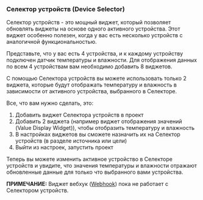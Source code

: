 
### Селектор устройств (Device Selector)

Селектор устройств - это мощный виджет, который позволяет обновлять виджеты на основе одного активного устройства. 
Этот виджет особенно полезен, когда у вас есть несколько устройств с аналогичной функциональностью.

Представьте, что у вас есть 4 устройства, и к каждому устройству подключен датчик температуры и влажности. Для отображения данных по всем 4 устройствам вам необходимо добавить 8 виджетов.

С помощью Селектора устройств вы можете использовать только 2 виджета, которые будут отображать температуру и влажность в зависимости от активного устройства, выбранного в Селекторе.  

Все, что вам нужно сделать, это:

1. Добавить виджет Селектора устройств в проект
2. Добавить 2 виджета (например виджет отображения значений (Value Display Widget)), чтобы отобразить температуру и влажность
3. В настройках виджетов вы сможете назначить их на Селектор устройств (в разделе источника или цели)
4. Выйти из настроек, запустить проект 

Теперь вы можете изменить активное устройство в Селекторе устройств и увидите, что значения температуры и влажности отражают обновленные данные для только что выбранного вами устройства.

**ПРИМЕЧАНИЕ:** Виджет вебхук ([Webhook](https://github.com/blynkkk/blynk-library/blob/master/examples/Widgets/WebHook/WebHook_GET/WebHook_GET.ino)) пока не работает с Селектором устройств.
